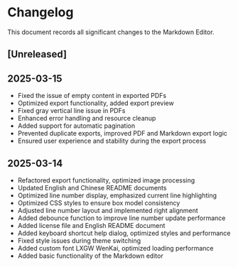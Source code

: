 # Changelog

This document records all significant changes to the Markdown Editor.

## [Unreleased]

## 2025-03-15
- Fixed the issue of empty content in exported PDFs
- Optimized export functionality, added export preview
- Fixed gray vertical line issue in PDFs
- Enhanced error handling and resource cleanup
- Added support for automatic pagination
- Prevented duplicate exports, improved PDF and Markdown export logic
- Ensured user experience and stability during the export process

## 2025-03-14
- Refactored export functionality, optimized image processing
- Updated English and Chinese README documents
- Optimized line number display, emphasized current line highlighting
- Optimized CSS styles to ensure box model consistency
- Adjusted line number layout and implemented right alignment
- Added debounce function to improve line number update performance
- Added license file and English README document
- Added keyboard shortcut help dialog, optimized styles and performance
- Fixed style issues during theme switching
- Added custom font LXGW WenKai, optimized loading performance
- Added basic functionality of the Markdown editor 